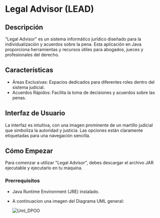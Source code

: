 # Legal Advisor (LEAD) 

## Descripción
"Legal Advisor" es un sistema informático jurídico diseñado para la individualización y acuerdos sobre la pena. Esta aplicación en Java proporciona herramientas y recursos útiles para abogados, jueces y profesionales del derecho.

## Características
- Áreas Exclusivas: Espacios dedicados para diferentes roles dentro del sistema judicial.
- Acuerdos Rápidos: Facilita la toma de decisiones y acuerdos sobre las penas.

## Interfaz de Usuario
La interfaz es intuitiva, con una imagen prominente de un martillo judicial que simboliza la autoridad y justicia. Las opciones están claramente etiquetadas para una navegación sencilla.

## Cómo Empezar
Para comenzar a utilizar "Legal Advisor", debes descargar el archivo JAR ejecutable y ejecutarlo en tu máquina.

### Prerrequisitos
- Java Runtime Environment (JRE) instalado.

- A continuacion una imagen del Diagrama UML general:

  ![Uml_DPOO](https://github.com/victorCaro0/victorCaro0/assets/126029696/5df61eb5-2a9e-41c6-ad05-46dfdb2376cd)

